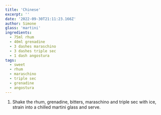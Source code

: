 ```yaml
---
title: 'Chinese'
excerpt: ''
date: '2022-09-30T21:11:23.166Z'
author: Simone
glass: 'martini'
ingredients:
  - 75ml rhum
  - 40ml grenadine
  - 3 dashes maraschino
  - 3 dashes triple sec
  - 1 dash angostura
tags:
  - sweet
  - rhum
  - maraschino
  - triple sec
  - grenadine
  - angostura
---
```


1. Shake the rhum, grenadine, bitters, maraschino and triple sec with ice, strain into a chilled martini glass and serve.
